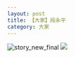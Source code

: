 ```yaml
---
layout: post
title: 【大家】段永平
category: 大家
---
```

![story_new_final](http://sfwz6si9l.hd-bkt.clouddn.com/img/story_new_final_0322.png)
![](http://sfwz1kj5p.hd-bkt.clouddn.com/img/duan-220715-1.jpg)

  




